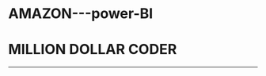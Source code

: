 # AMAZON---power-BI
# MILLION DOLLAR CODER
------------------------------------------------------------------------------------------------------------------------------
